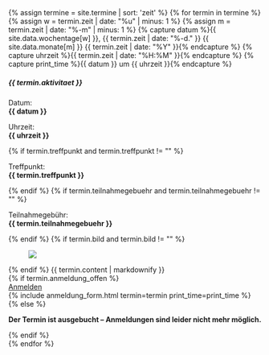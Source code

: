 <section id="termine">
  {% assign termine = site.termine | sort: 'zeit' %}
  {% for termin in termine %}
    {% assign w = termin.zeit | date: "%u" | minus: 1 %}
    {% assign m = termin.zeit | date: "%-m" | minus: 1 %}
    {% capture datum %}{{ site.data.wochentage[w] }}, {{ termin.zeit | date: "%-d." }} {{ site.data.monate[m] }} {{ termin.zeit | date: "%Y" }}{% endcapture %}
    {% capture uhrzeit %}{{ termin.zeit | date: "%H:%M" }}{% endcapture %}
    {% capture print_time %}{{ datum }} um {{ uhrzeit }}{% endcapture %}
  <div class="card termin">
    <h5 class="card-header">{{ termin.aktivitaet }}</h5>
    <div class="card-body">
      <div class="details">
        <p class="card-text">Datum:<br /><strong>{{ datum }}</strong></p>
        <p class="card-text">Uhrzeit:<br /><strong>{{ uhrzeit }}</strong></p>
        {% if termin.treffpunkt and termin.treffpunkt != "" %}<p class="card-text">Treffpunkt:<br /><strong>{{ termin.treffpunkt }}</strong></p>{% endif %}
        {% if termin.teilnahmegebuehr and termin.teilnahmegebuehr != "" %}<p class="card-text">Teilnahmegebühr:<br /><strong>{{ termin.teilnahmegebuehr }}</strong></p>{% endif %}
        {% if termin.bild and termin.bild != "" %}<figure class="figure"><div class="bilder"><div class="bild"><img src="{{ termin.bild }}" /></div></div></figure>{% endif %}
        {{ termin.content | markdownify }}
      </div>
      {% if termin.anmeldung_offen %}
      <div class="text-center">
        <a class="btn btn-lg border-primary mb-1 text-primary" data-toggle="collapse" href="#anmeldeform-{{termin.slug}}" role="button" aria-expanded="false" aria-controls="anmeldeform-{{termin.slug}}"><i class="fas fa-user-edit"></i> Anmelden</a>
        <!-- <a href="#" class="btn border-warning mb-1"><i class="fa fa-calendar-plus-o" aria-hidden="true"></i> In den Kalender eintragen</a> -->
      </div>
      {% include anmeldung_form.html termin=termin print_time=print_time %}
      {% else %}
        <p class="card-text"><strong>Der Termin ist ausgebucht – Anmeldungen sind leider nicht mehr möglich.</strong></p>
      {% endif %}
    </div>
  </div>
  {% endfor %}
</section>
